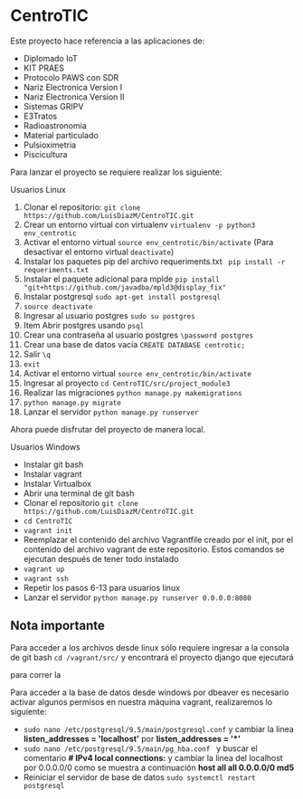 # CentroTIC

Este proyecto hace referencia a las aplicaciones de:

* Diplomado IoT
* KIT PRAES
* Protocolo PAWS con SDR
* Nariz Electronica Version I
* Nariz Electronica Version II
* Sistemas GRIPV
* E3Tratos
* Radioastronomia
* Material particulado
* Pulsioximetria
* Piscicultura

Para lanzar el proyecto se requiere realizar los siguiente:

Usuarios Linux

1) Clonar el repositorio: `` git clone https://github.com/LuisDiazM/CentroTIC.git ``
2) Crear un entorno virtual con virtualenv `` virtualenv -p python3 env_centrotic ``
3) Activar el entorno virtual `` source env_centrotic/bin/activate ``
(Para desactivar el entorno virtual ``deactivate``)
4) Instalar los paquetes pip del archivo requeriments.txt `` pip install -r requeriments.txt``
5) Instalar el paquete adicional para mplde `` pip install "git+https://github.com/javadba/mpld3@display_fix" ``
6) Instalar postgresql ``sudo apt-get install postgresql``
7) ``source deactivate ``
7) Ingresar al usuario postgres ``sudo su postgres``
8) Item Abrir postgres usando ``psql``
9) Crear una contraseña al usuario postgres `` \password postgres ``
10) Crear una base de datos vacía ``CREATE DATABASE centrotic;``
11) Salir ``\q``
12) ``exit``
13) Activar el entorno virtual `` source env_centrotic/bin/activate ``
14) Ingresar al proyecto ``cd CentroTIC/src/project_module3``
13) Realizar las migraciones ``python manage.py makemigrations`` 
14) ``python manage.py migrate``
15) Lanzar el servidor ``python manage.py runserver``

Ahora puede disfrutar del proyecto de manera local.

Usuarios Windows
* Instalar git bash
* Instalar vagrant
* Instalar Virtualbox
* Abrir una terminal de git bash
* Clonar el repositorio `` git clone https://github.com/LuisDiazM/CentroTIC.git ``
* ``cd CentroTIC``
* ``vagrant init``
* Reemplazar el contenido del archivo Vagrantfile creado por el init, por el contenido del archivo vagrant de este repositorio.
Estos comandos se ejecutan después de tener todo instalado
* ``vagrant up``
* ``vagrant ssh`` 
* Repetir los pasos 6-13 para usuarios linux
* Lanzar el servidor ``python manage.py runserver 0.0.0.0:8080`` 

## Nota importante
Para acceder a los archivos desde linux sólo requiere ingresar a la consola de git bash ``cd /vagrant/src/`` y encontrará el proyecto django que ejecutará

para correr la

Para acceder a la base de datos desde windows por dbeaver es necesario activar algunos permisos en nuestra máquina vagrant, realizaremos lo siguiente:

* ``sudo nano /etc/postgresql/9.5/main/postgresql.conf`` y cambiar la linea **listen_addresses = 'localhost'** por **listen_addresses = '*'** 
* ``sudo nano /etc/postgresql/9.5/main/pg_hba.conf ``	y buscar el comentario **# IPv4 local connections:** y cambiar la linea del localhost por 0.0.0.0/0 como se muestra a continuación **host all all 0.0.0.0/0 md5**
* Reiniciar el servidor de base de datos ``sudo systemctl restart postgresql``


